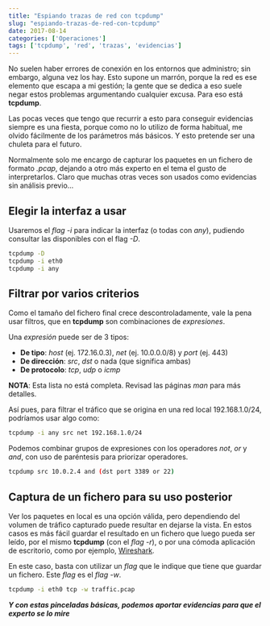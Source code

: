 ```yaml
---
title: "Espiando trazas de red con tcpdump"
slug: "espiando-trazas-de-red-con-tcpdump"
date: 2017-08-14
categories: ['Operaciones']
tags: ['tcpdump', 'red', 'trazas', 'evidencias']
---
```


No suelen haber errores de conexión en los entornos que administro; sin embargo, alguna vez los hay. Esto supone un marrón, porque la red es ese elemento que escapa a mi gestión; la gente que se dedica a eso suele negar estos problemas argumentando cualquier excusa. Para eso está **tcpdump**.<!--more-->

Las pocas veces que tengo que recurrir a esto para conseguir evidencias siempre es una fiesta, porque como no lo utilizo de forma habitual, me olvido fácilmente de los parámetros más básicos. Y esto pretende ser una chuleta para el futuro.

Normalmente solo me encargo de capturar los paquetes en un fichero de formato *.pcap*, dejando a otro más experto en el tema el gusto de interpretarlos. Claro que muchas otras veces son usados como evidencias sin análisis previo...

## Elegir la interfaz a usar

Usaremos el *flag -i* para indicar la interfaz (o todas con *any*), pudiendo consultar las disponibles con el flag *-D*.

```bash
tcpdump -D
tcpdump -i eth0
tcpdump -i any
```

## Filtrar por varios criterios

Como el tamaño del fichero final crece descontroladamente, vale la pena usar filtros, que en **tcpdump** son combinaciones de *expresiones*.

Una *expresión* puede ser de 3 tipos:

* **De tipo**: *host* (ej. 172.16.0.3), *net* (ej. 10.0.0.0/8) y *port* (ej. 443)
* **De dirección**: *src*, *dst* o nada (que significa ambas)
* **De protocolo**: *tcp*, *udp* o *icmp*

**NOTA**: Esta lista no está completa. Revisad las páginas *man* para más detalles.

Así pues, para filtrar el tráfico que se origina en una red local 192.168.1.0/24, podríamos usar algo como:

```bash
tcpdump -i any src net 192.168.1.0/24
```

Podemos combinar grupos de expresiones con los operadores *not*, *or* y *and*, con uso de paréntesis para priorizar operadores.

```bash
tcpdump src 10.0.2.4 and (dst port 3389 or 22)
```

## Captura de un fichero para su uso posterior

Ver los paquetes en local es una opción válida, pero dependiendo del volumen de tráfico capturado puede resultar en dejarse la vista. En estos casos es más fácil guardar el resultado en un fichero que luego pueda ser leído, por el mismo **tcpdump** (con el *flag -r*), o por una cómoda aplicación de escritorio, como por ejemplo, [Wireshark](https://www.wireshark.org/).

En este caso, basta con utilizar un *flag* que le indique que tiene que guardar un fichero. Este *flag* es el *flag -w*.

```bash
tcpdump -i eth0 tcp -w traffic.pcap
```

***Y con estas pinceladas básicas, podemos aportar evidencias para que el experto se lo mire***
